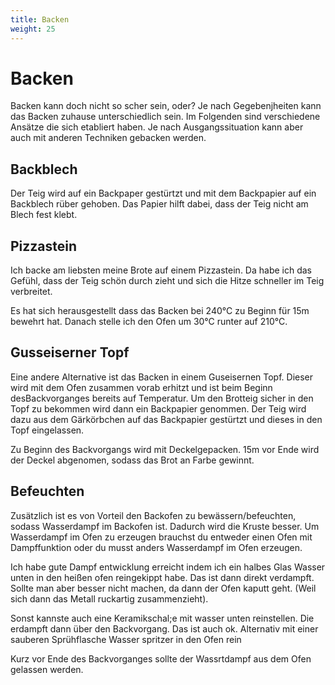 ```yaml
---
title: Backen
weight: 25
---
```


# Backen

Backen kann doch nicht so scher sein, oder? Je nach Gegebenjheiten kann das Backen zuhause unterschiedlich sein. Im Folgenden sind verschiedene Ansätze die sich etabliert haben. Je nach Ausgangssituation kann aber auch mit anderen Techniken gebacken werden.

## Backblech

Der Teig wird auf ein Backpaper gestürtzt und mit dem Backpapier auf ein Backblech rüber gehoben. Das Papier hilft dabei, dass der Teig nicht am Blech fest klebt.  

## Pizzastein

Ich backe am liebsten meine Brote auf einem Pizzastein. Da habe ich das Gefühl, dass der Teig schön durch zieht und sich die Hitze schneller im Teig verbreitet.

Es hat sich herausgestellt dass das Backen bei 240°C zu Beginn für 15m bewehrt hat. Danach stelle ich den Ofen um 30°C runter auf 210°C.

## Gusseiserner Topf

Eine andere Alternative ist das Backen in einem Guseisernen Topf. Dieser wird mit dem Ofen zusammen vorab erhitzt und ist beim Beginn desBackvorganges bereits auf Temperatur. Um den Brotteig sicher in den Topf zu bekommen wird dann ein Backpapier genommen. Der Teig wird dazu aus dem Gärkörbchen auf das Backpapier gestürtzt und dieses in den Topf eingelassen.

Zu Beginn des Backvorgangs wird mit Deckelgepacken. 15m vor Ende wird der Deckel abgenomen, sodass das Brot an Farbe gewinnt.

## Befeuchten

Zusätzlich ist es von Vorteil den Backofen zu bewässern/befeuchten, sodass Wasserdampf im Backofen ist. Dadurch wird die Kruste besser. Um Wasserdampf im Ofen zu erzeugen brauchst du entweder einen Ofen mit Dampffunktion oder du musst anders Wasserdampf im Ofen erzeugen.

Ich habe gute Dampf entwicklung erreicht indem ich ein halbes Glas Wasser unten in den heißen ofen reingekippt habe. Das ist dann direkt verdampft. Sollte man aber besser nicht machen, da dann der Ofen kaputt geht. (Weil sich dann das Metall ruckartig zusammenzieht).

Sonst kannste auch eine Keramikschal;e mit wasser unten reinstellen. Die erdampft dann über den Backvorgang. Das ist auch ok. Alternativ mit einer sauberen Sprühflasche Wasser spritzer in den Ofen rein

Kurz vor Ende des Backvorganges sollte der Wassrtdampf aus dem Ofen gelassen werden. 